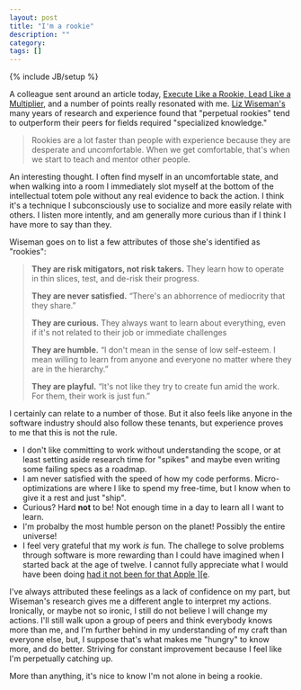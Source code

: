 ```yaml
---
layout: post
title: "I'm a rookie"
description: ""
category: 
tags: []
---
```

{% include JB/setup %}

A colleague sent around an article today, [Execute Like a Rookie, Lead Like a Multiplier](http://firstround.com/article/Execute-Like-a-Rookie-Lead-Like-a-Multiplier), and a number of points really resonated with me. [Liz Wiseman's](http://thewisemangroup.com/about/our-team/) many years of research and experience found that "perpetual rookies" tend to outperform their peers for fields required "specialized knowledge."

> Rookies are a lot faster than people with experience because they are desperate and uncomfortable. When we get comfortable, that's when we start to teach and mentor other people.

An interesting thought. I often find myself in an uncomfortable state, and when walking into a room I immediately slot myself at the bottom of the intellectual totem pole without any real evidence to back the action. I think it's a technique I subconsciously use to socialize and more easily relate with others. I listen more intently, and am generally more curious than if I think I have more to say than they. 

Wiseman goes on to list a few attributes of those she's identified as "rookies":

> **They are risk mitigators, not risk takers.** They learn how to operate in thin slices, test, and de-risk their progress.
> 
> **They are never satisfied.** “There's an abhorrence of mediocrity that they share.”
> 
> **They are curious.** They always want to learn about everything, even if it's not related to their job or immediate challenges
> 
> **They are humble.** “I don't mean in the sense of low self-esteem. I mean willing to learn from anyone and everyone no matter where they are in the hierarchy.”
> 
> **They are playful.** “It's not like they try to create fun amid the work. For them, their work is just fun.” 

I certainly can relate to a number of those. But it also feels like anyone in the software industry should also follow these tenants, but experience proves to me that this is not the rule.

- I don't like committing to work without understanding the scope, or at least setting aside research time for "spikes" and maybe even writing some failing specs as a roadmap.
- I am never satisfied with the speed of how my code performs. Micro-optimizations are where I like to spend my free-time, but I know when to give it a rest and just "ship".
- Curious? Hard **not** to be! Not enough time in a day to learn all I want to learn.
- I'm probalby the most humble person on the planet! Possibly the entire universe!
- I feel very grateful that my work *is* fun. The challege to solve problems through software is more rewarding than I could have imagined when I started back at the age of twelve. I cannot fully appreciate what I would have been doing [had it not been for that Apple \]\[e](/about/#where-it-all-started).

I've always attributed these feelings as a lack of confidence on my part, but Wiseman's research gives me a different angle to interpret my actions. Ironically, or maybe not so ironic, I still do not believe I will change my actions. I'll still walk upon a group of peers and think everybody knows more than me, and I'm further behind in my understanding of my craft than everyone else, but, I suppose that's what makes me "hungry" to know more, and do better. Striving for constant improvement because I feel like I'm perpetually catching up.

More than anything, it's nice to know I'm not alone in being a rookie.